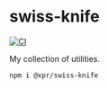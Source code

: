 # swiss-knife
[![CI](https://github.com/ziv/swiss-knife/actions/workflows/main.yml/badge.svg)](https://github.com/ziv/swiss-knife/actions/workflows/main.yml)


My collection of utilities.
```shell
npm i @xpr/swiss-knife
```

